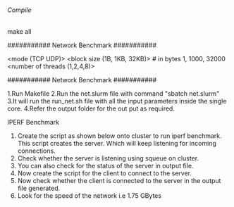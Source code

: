 ###### Compile #####

make all

########### Network Benchmark ###########

<mode (TCP UDP)>
<block size (1B, 1KB, 32KB)> # in bytes 1, 1000, 32000
<number of threads (1,2,4,8)>


########### Network Benchmark ###########

1.Run Makefile
2.Run the net.slurm file with command "sbatch net.slurm"
3.It will run the run_net.sh file with all the input parameters inside the single core.
4.Refer the output folder for the out put as required.


IPERF Benchmark 
1.	Create the script as shown below onto cluster to run iperf benchmark. This script creates the server. Which will keep listening for incoming connections.  
2.	Check whether the server is listening using squeue on cluster.   
3.	You can also check for the status of the server in output file.   
4.	Now create the script for the client to connect to the server.  
5.	Now check whether the client is connected to the server in the output file generated.  
6.	Look for the speed of the network i.e 1.75 GBytes 
